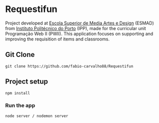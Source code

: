 # Requestifun

Project developed at [Escola Superior de Media Artes e Design](https://www.esmad.ipp.pt/) (ESMAD) from [Instituto Politécnico do Porto](https://www.ipp.pt/) (IPP), made for the curricular unit Programação Web II (PWII). This application focuses on supporting and improving the requisition of items and classrooms.

## Git Clone
```
git clone https://github.com/fabio-carvalho88/Requestifun
```

## Project setup
```
npm install
```

### Run the app
```
node server / nodemon server 
```
